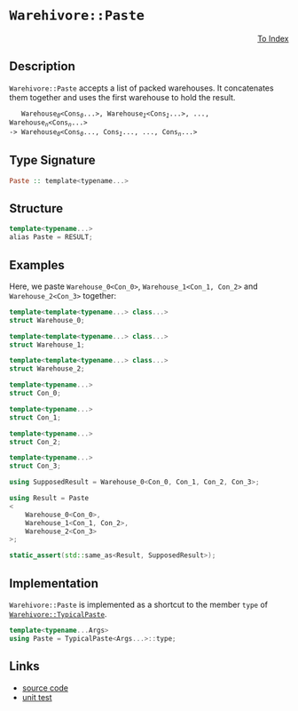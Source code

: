 <!-- Copyright 2024 Feng Mofan
SPDX-License-Identifier: Apache-2.0 -->

# `Warehivore::Paste`

<p style='text-align: right;'><a href="../../../index.md#list-modifications-8">To Index</a></p>

## Description

`Warehivore::Paste` accepts a list of packed warehouses.
It concatenates them together and uses the first warehouse to hold the result.

<pre><code>   Warehouse<sub><i>0</i></sub>&lt;Cons<sub><i>0</i></sub>...&gt;, Warehouse<sub><i>1</i></sub>&lt;Cons<sub><i>1</i></sub>...&gt;, ..., Warehouse<sub><i>n</i></sub>&lt;Cons<sub><i>n</i></sub>...&gt;
-> Warehouse<sub><i>0</i></sub>&lt;Cons<sub><i>0</i></sub>..., Cons<sub><i>1</i></sub>..., ..., Cons<sub><i>n</i></sub>...></code></pre>

## Type Signature

```Haskell
Paste :: template<typename...>
```

## Structure

```C++
template<typename...>
alias Paste = RESULT;
```

## Examples

Here, we paste `Warehouse_0<Con_0>`,  `Warehouse_1<Con_1, Con_2>` and `Warehouse_2<Con_3>` together:

```C++
template<template<typename...> class...>
struct Warehouse_0;

template<template<typename...> class...>
struct Warehouse_1;

template<template<typename...> class...>
struct Warehouse_2;

template<typename...>
struct Con_0;

template<typename...>
struct Con_1;

template<typename...>
struct Con_2;

template<typename...>
struct Con_3;

using SupposedResult = Warehouse_0<Con_0, Con_1, Con_2, Con_3>;

using Result = Paste
<
    Warehouse_0<Con_0>, 
    Warehouse_1<Con_1, Con_2>,
    Warehouse_2<Con_3>
>;

static_assert(std::same_as<Result, SupposedResult>);
```

## Implementation

`Warehivore::Paste` is implemented as a shortcut to the member `type` of [`Warehivore::TypicalPaste`](./typical_paste.doc.md).

```C++
template<typename...Args>
using Paste = TypicalPaste<Args...>::type;
```

## Links

- [source code](../../../../conceptrodon/warehivore/paste.hpp)
- [unit test](../../../../tests/unit/metafunctions/warehivore/paste.test.hpp)
